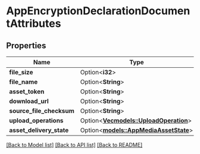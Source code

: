 # AppEncryptionDeclarationDocumentAttributes

## Properties

Name | Type | Description | Notes
------------ | ------------- | ------------- | -------------
**file_size** | Option<**i32**> |  | [optional]
**file_name** | Option<**String**> |  | [optional]
**asset_token** | Option<**String**> |  | [optional]
**download_url** | Option<**String**> |  | [optional]
**source_file_checksum** | Option<**String**> |  | [optional]
**upload_operations** | Option<[**Vec<models::UploadOperation>**](UploadOperation.md)> |  | [optional]
**asset_delivery_state** | Option<[**models::AppMediaAssetState**](AppMediaAssetState.md)> |  | [optional]

[[Back to Model list]](../README.md#documentation-for-models) [[Back to API list]](../README.md#documentation-for-api-endpoints) [[Back to README]](../README.md)


